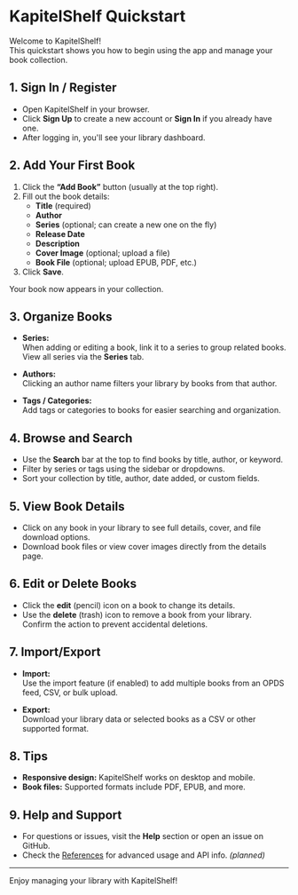 # KapitelShelf Quickstart

Welcome to KapitelShelf!  
This quickstart shows you how to begin using the app and manage your book collection.

## 1. Sign In / Register

- Open KapitelShelf in your browser.
- Click **Sign Up** to create a new account or **Sign In** if you already have one.
- After logging in, you'll see your library dashboard.

## 2. Add Your First Book

1. Click the **“Add Book”** button (usually at the top right).
2. Fill out the book details:
   - **Title** (required)
   - **Author**
   - **Series** (optional; can create a new one on the fly)
   - **Release Date**
   - **Description**
   - **Cover Image** (optional; upload a file)
   - **Book File** (optional; upload EPUB, PDF, etc.)
3. Click **Save**.

Your book now appears in your collection.

## 3. Organize Books

- **Series:**  
  When adding or editing a book, link it to a series to group related books.  
  View all series via the **Series** tab.

- **Authors:**  
  Clicking an author name filters your library by books from that author.

- **Tags / Categories:**  
  Add tags or categories to books for easier searching and organization.

## 4. Browse and Search

- Use the **Search** bar at the top to find books by title, author, or keyword.
- Filter by series or tags using the sidebar or dropdowns.
- Sort your collection by title, author, date added, or custom fields.

## 5. View Book Details

- Click on any book in your library to see full details, cover, and file download options.
- Download book files or view cover images directly from the details page.

## 6. Edit or Delete Books

- Click the **edit** (pencil) icon on a book to change its details.
- Use the **delete** (trash) icon to remove a book from your library.  
  Confirm the action to prevent accidental deletions.

## 7. Import/Export

- **Import:**  
  Use the import feature (if enabled) to add multiple books from an OPDS feed, CSV, or bulk upload.

- **Export:**  
  Download your library data or selected books as a CSV or other supported format.

## 8. Tips

- **Responsive design:** KapitelShelf works on desktop and mobile.
- **Book files:** Supported formats include PDF, EPUB, and more.

## 9. Help and Support

- For questions or issues, visit the **Help** section or open an issue on GitHub.
- Check the [References](#) for advanced usage and API info. _(planned)_

---

Enjoy managing your library with KapitelShelf!
